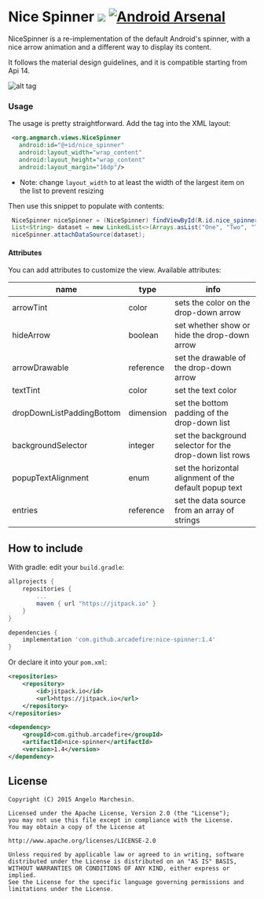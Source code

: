 # Nice Spinner [![](https://jitpack.io/v/arcadefire/nice-spinner.svg)](https://jitpack.io/#arcadefire/nice-spinner) [![Android Arsenal](https://img.shields.io/badge/Android%20Arsenal-Nice%20Spinner-blue.svg?style=flat)](https://android-arsenal.com/details/1/2225)

NiceSpinner is a re-implementation of the default Android's spinner, with a nice arrow animation and a different way to display its content.

It follows the material design guidelines, and it is compatible starting from Api 14.

![alt tag](nice-spinner.gif)

### Usage

The usage is pretty straightforward. Add the tag into the XML layout:
```xml
 <org.angmarch.views.NiceSpinner
   android:id="@+id/nice_spinner"
   android:layout_width="wrap_content"
   android:layout_height="wrap_content"
   android:layout_margin="16dp"/>
```
* Note: change `layout_width` to at least the width of the largest item on the list to prevent resizing

 Then use this snippet to populate with contents:
```java
 NiceSpinner niceSpinner = (NiceSpinner) findViewById(R.id.nice_spinner);
 List<String> dataset = new LinkedList<>(Arrays.asList("One", "Two", "Three", "Four", "Five"));
 niceSpinner.attachDataSource(dataset);
```

#### Attributes
You can add attributes to customize the view. Available attributes:

| name                      | type      | info                                                   |
|------------------------   |-----------|--------------------------------------------------------|
| arrowTint                 | color     | sets the color on the drop-down arrow                  |
| hideArrow                 | boolean   | set whether show or hide the drop-down arrow           |
| arrowDrawable             | reference | set the drawable of the drop-down arrow                |
| textTint                  | color     | set the text color                                     |
| dropDownListPaddingBottom | dimension | set the bottom padding of the drop-down list           |
| backgroundSelector        | integer   | set the background selector for the drop-down list rows |
| popupTextAlignment        | enum      | set the horizontal alignment of the default popup text |
| entries                   | reference | set the data source from an array of strings |

How to include
---

With gradle: edit your `build.gradle`:
```groovy
allprojects {
    repositories {
        ...
        maven { url "https://jitpack.io" }
    }
}

dependencies {
    implementation 'com.github.arcadefire:nice-spinner:1.4'
}
```

Or declare it into your `pom.xml`:

```xml
<repositories>
    <repository>
        <id>jitpack.io</id>
        <url>https://jitpack.io</url>
    </repository>
</repositories>

<dependency>
    <groupId>com.github.arcadefire</groupId>
    <artifactId>nice-spinner</artifactId>
    <version>1.4</version>
</dependency>
```

License
-------
    Copyright (C) 2015 Angelo Marchesin.
    
    Licensed under the Apache License, Version 2.0 (the "License");
    you may not use this file except in compliance with the License.
    You may obtain a copy of the License at
    
    http://www.apache.org/licenses/LICENSE-2.0
    
    Unless required by applicable law or agreed to in writing, software
    distributed under the License is distributed on an "AS IS" BASIS,
    WITHOUT WARRANTIES OR CONDITIONS OF ANY KIND, either express or implied.
    See the License for the specific language governing permissions and
    limitations under the License.
